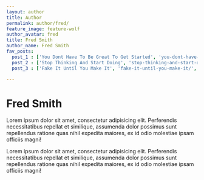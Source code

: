 ```yaml
---
layout: author
title: Author
permalink: author/fred/
feature_image: feature-wolf
author_avatar: fred
title: Fred Smith
author_name: Fred Smith
fav_posts:
  post_1 : ['You Dont Have To Be Great To Get Started', 'you-dont-have-to-be-great-to-get-started/', 'It was a cold December morning, as I sat out on my porch I decided today was the day.']
  post_2 : ['Stop Thinking And Start Doing', 'stop-thinking-and-start-doing/', 'Get out of your head. Every good decision starts with a momment of action. What are you going to do today!']
  post_3 : ['Fake It Until You Make It', 'fake-it-until-you-make-it/', 'Don’t listen to your critics, most people spend all day talking about what others are doing and no time doing anything themselves.']

---
```


# Fred Smith

Lorem ipsum dolor sit amet, consectetur adipisicing elit. Perferendis necessitatibus repellat et similique, assumenda dolor possimus sunt repellendus ratione quas nihil expedita maiores, ex id odio molestiae ipsam officiis magni!

Lorem ipsum dolor sit amet, consectetur adipisicing elit. Perferendis necessitatibus repellat et similique, assumenda dolor possimus sunt repellendus ratione quas nihil expedita maiores, ex id odio molestiae ipsam officiis magni!